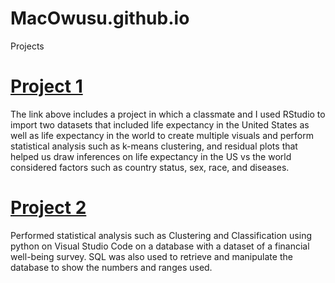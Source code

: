 # MacOwusu.github.io
Projects

# [Project 1](https://github.com/MacOwusu/MacOwusu.github.io/blob/main/FinalProjectRMD.pdf)
The link above includes a project in which a classmate and I used RStudio to import two datasets that included life expectancy in the United States as well as life expectancy in the world to create multiple visuals and perform statistical analysis such as k-means clustering, and residual plots that helped us draw inferences on life expectancy in the US vs the world considered factors such as country status, sex, race, and diseases. 


# [Project 2](https://github.com/MacOwusu/MacOwusu.github.io/blob/main/Final%20Project%20397a.ipynb)
Performed statistical analysis such as Clustering and Classification using python on Visual Studio Code on a database with a dataset of a financial well-being survey. SQL was also used to retrieve and manipulate the database to show the numbers and ranges used. 
